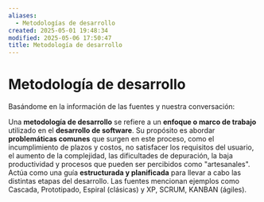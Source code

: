 ```yaml
---
aliases:
  - Metodologías de desarrollo
created: 2025-05-01 19:48:34
modified: 2025-05-06 17:50:47
title: Metodología de desarrollo
---
```


# Metodología de desarrollo

Basándome en la información de las fuentes y nuestra conversación:

Una **metodología de desarrollo** se refiere a un **enfoque o marco de trabajo** utilizado en el **desarrollo de software**. Su propósito es abordar **problemáticas comunes** que surgen en este proceso, como el incumplimiento de plazos y costos, no satisfacer los requisitos del usuario, el aumento de la complejidad, las dificultades de depuración, la baja productividad y procesos que pueden ser percibidos como "artesanales". Actúa como una guía **estructurada y planificada** para llevar a cabo las distintas etapas del desarrollo. Las fuentes mencionan ejemplos como Cascada, Prototipado, Espiral (clásicas) y XP, SCRUM, KANBAN (ágiles).
